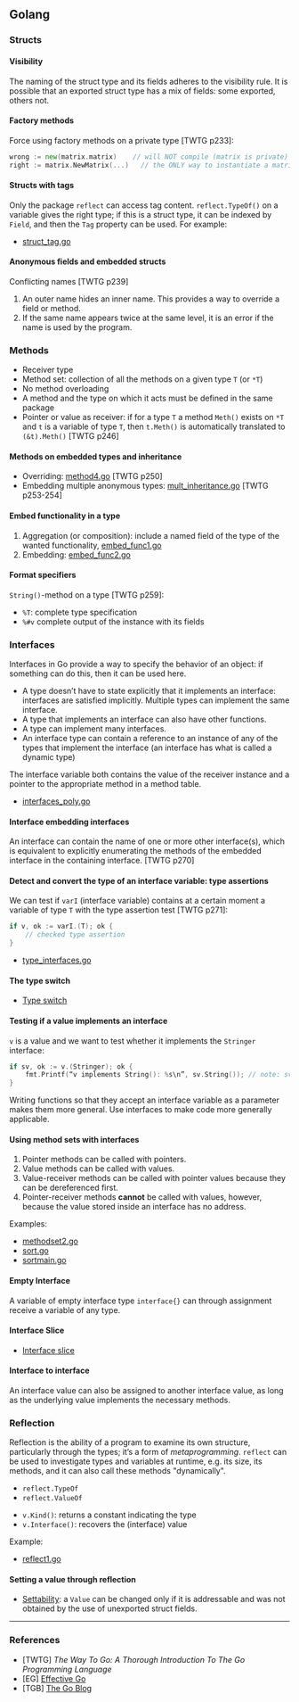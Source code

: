 ## Golang

### Structs
#### Visibility

The naming of the struct type and its fields adheres to the visibility rule. It is possible that an exported struct type has a mix of fields: some exported, others not.

#### Factory methods

Force using factory methods on a private type [TWTG p233]:

```go
wrong := new(matrix.matrix)    // will NOT compile (matrix is private)
right := matrix.NewMatrix(...)   // the ONLY way to instantiate a matrix
```

#### Structs with tags

Only the package `reflect` can access tag content. `reflect.TypeOf()` on a variable gives the right type; if this is a struct type, it can be indexed by `Field`, and then the `Tag` property can be used. For example:

* [struct_tag.go](https://github.com/shichao-an/twtg/blob/master/code_examples/chapter_10/struct_tag.go)

#### Anonymous fields and embedded structs

Conflicting names [TWTG p239]

1. An outer name hides an inner name. This provides a way to override a field or method.
2. If the same name appears twice at the same level, it is an error if the name is used by the program.

### Methods

* Receiver type
* Method set: collection of all the methods on a given type `T` (or `*T`)
* No method overloading
* A method and the type on which it acts must be defined in the same package
* Pointer or value as receiver: if for a type `T` a method `Meth()` exists on `*T` and `t` is a variable of type `T`, then `t.Meth()` is automatically translated to `(&t).Meth()` [TWTG p246]

#### Methods on embedded types and inheritance

* Overriding: [method4.go](https://github.com/shichao-an/twtg/blob/master/code_examples/chapter_10/method4.go) [TWTG p250]
* Embedding multiple anonymous types: [mult_inheritance.go](https://github.com/shichao-an/twtg/blob/master/code_examples/chapter_10/mult_inheritance.go) [TWTG p253-254]

#### Embed functionality in a type

1. Aggregation (or composition): include a named field of the type of the wanted functionality, [embed_func1.go](https://github.com/shichao-an/twtg/blob/master/code_examples/chapter_10/embed_func1.go)
2. Embedding: [embed_func2.go](https://github.com/shichao-an/twtg/blob/master/code_examples/chapter_10/embed_func2.go)

#### Format specifiers

`String()`-method on a type [TWTG p259]:

* `%T`: complete type specification
* `%#v` complete output of the instance with its fields

### Interfaces

Interfaces in Go provide a way to specify the behavior of an object: if something can do this, then it can be used here.

* A type doesn’t have to state explicitly that it implements an interface: interfaces are satisfied implicitly. Multiple types can implement the same interface.
* A type that implements an interface can also have other functions. 
* A type can implement many interfaces.
* An interface type can contain a reference to an instance of any of the types that implement the interface (an interface has what is called a dynamic type)

The interface variable both contains the value of the receiver instance and a pointer to the appropriate method in a method table.

* [interfaces_poly.go](https://github.com/shichao-an/twtg/blob/master/code_examples/chapter_11/interfaces_poly.go)

#### Interface embedding interfaces
An interface can contain the name of one or more other interface(s), which is equivalent to explicitly enumerating the methods of the embedded interface in the containing interface. [TWTG p270]

#### Detect and convert the type of an interface variable: type assertions

We can test if `varI` (interface variable) contains at a certain moment a variable of type `T` with the type assertion test [TWTG p271]:

```go
if v, ok := varI.(T); ok {
	// checked type assertion
}
```

* [type_interfaces.go](https://github.com/shichao-an/twtg/blob/master/code_examples/chapter_11/type_interfaces.go)

#### The type switch

* [Type switch](https://golang.org/doc/effective_go.html#type_switch)

<script src="https://gist.github.com/shichao-an/36c167f2b8f649e4a468.js"></script>

#### Testing if a value implements an interface

`v` is a value and we want to test whether it implements the `Stringer` interface:

```go
if sv, ok := v.(Stringer); ok {
	fmt.Printf(“v implements String(): %s\n”, sv.String()); // note: sv, not v
}
```

Writing functions so that they accept an interface variable as a parameter makes them more general. Use interfaces to make code more generally applicable.

#### Using method sets with interfaces

1. Pointer methods can be called with pointers.
2. Value methods can be called with values.
3. Value-receiver methods can be called with pointer values because they can be dereferenced first.
4. Pointer-receiver methods **cannot** be called with values, however, because the value stored inside an interface has no address.

Examples:

* [methodset2.go](https://github.com/shichao-an/twtg/blob/master/code_examples/chapter_11/methodset2.go)
* [sort.go](https://github.com/shichao-an/twtg/blob/master/code_examples/chapter_11/sort/sort.go)
* [sortmain.go](https://github.com/shichao-an/twtg/blob/master/code_examples/chapter_11/sortmain.go)

#### Empty Interface

A variable of empty interface type `interface{}` can through assignment receive a variable of any type.

#### Interface Slice
* [Interface slice](https://github.com/golang/go/wiki/InterfaceSlice)

#### Interface to interface

An interface value can also be assigned to another interface value, as long as the underlying value implements the necessary methods. 

<script src="https://gist.github.com/shichao-an/4f97af9d9b7333f95b87.js"></script>

### Reflection

Reflection is the ability of a program to examine its own structure, particularly through the types; it’s a form of *metaprogramming*. `reflect` can be used to investigate types and variables at runtime, e.g. its size, its methods, and it can also call these methods "dynamically".

* `reflect.TypeOf`
* `reflect.ValueOf`

<script src="https://gist.github.com/shichao-an/2eae3c34f717fb5bdde8.js"></script>

* `v.Kind()`: returns a constant indicating the type
* `v.Interface()`: recovers the (interface) value

Example:

* [reflect1.go](https://github.com/shichao-an/twtg/blob/master/code_examples/chapter_11/reflect1.go)

#### Setting a value through reflection

* [Settability](http://golang.org/pkg/reflect/#Value.CanSet): a `Value` can be changed only if it is addressable and was not obtained by the use of unexported struct fields.


- - -

### References

* [TWTG] *The Way To Go: A Thorough Introduction To The Go Programming Language*
* [EG] [Effective Go](https://golang.org/doc/effective_go.html)
* [TGB] [The Go Blog](https://blog.golang.org/)
